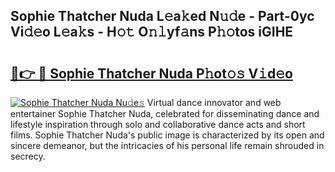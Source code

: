 ## Sophie Thatcher Nuda L𝚎a𝚔ed N𝚞𝚍e - Part-0yc Vi𝚍𝚎o L𝚎a𝚔s - H𝚘𝚝 O𝚗𝚕yf𝚊ns P𝚑𝚘tos iGIHE

# <h2><a href="http://kf0j8q.oniu.top/?m=Sophie+Thatcher+Nuda">🔗👉 🔴 Sophie Thatcher Nuda P𝚑ot𝚘𝚜 V𝚒d𝚎o</a></h2>

[![Sophie Thatcher Nuda Nu𝚍e𝚜](https://i.imgur.com/0qMVB7G.gif)](http://kf0j8q.oniu.top/?m=Sophie+Thatcher+Nuda)
Virtual dance innovator and web entertainer Sophie Thatcher Nuda, celebrated for disseminating dance and lifestyle inspiration through solo and collaborative dance acts and short films. Sophie Thatcher Nuda's public image is characterized by its open and sincere demeanor, but the intricacies of his personal life remain shrouded in secrecy.  
